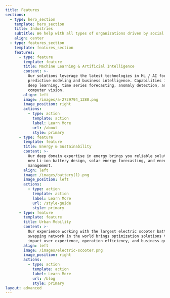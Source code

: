 ```yaml
---
title: Features
sections:
  - type: hero_section
    template: hero_section
    title: Industries
    subtitle: We help with all types of organizations driven by social missions
    align: center
  - type: features_section
    template: features_section
    features:
      - type: feature
        template: feature
        title: Machine Learning & Artificial Intelligence
        content: >-
          Our solutions leverage the latest technologies in ML / AI for
          predictive modeling and business intelligence. Capabilities include
          deep learning, time series forecasting, anomaly detection, and
          computer vision.
        align: left
        image: /images/a-2729794_1280.png
        image_position: right
        actions:
          - type: action
            template: action
            label: Learn More
            url: /about
            style: primary
      - type: feature
        template: feature
        title: Energy & Sustainability
        content: >-
          Our deep domain expertise in energy brings you reliable solutions in
          new Li-ion battery design, solar energy forecasting, and energy
          management.
        align: left
        image: /images/battery(1).png
        image_position: left
        actions:
          - type: action
            template: action
            label: Learn More
            url: /style-guide
            style: primary
      - type: feature
        template: feature
        title: Urban Mobility
        content: >-
          Our experience working with the largest electric scooter battery
          swapping network in the world brings optimization solutions that
          impact user experience, operation efficiency, and business growth.
        align: left
        image: /images/electric-scooter.png
        image_position: right
        actions:
          - type: action
            template: action
            label: Learn More
            url: /blog
            style: primary
layout: advanced
---
```

